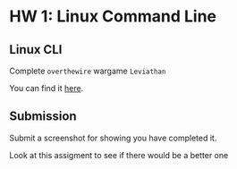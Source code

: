 # HW 1: Linux Command Line

## Linux CLI

Complete `overthewire` wargame `Leviathan`

You can find it [here](https://overthewire.org/wargames/).

## Submission
Submit a screenshot for showing you have completed it.

Look at this assigment to see if there would be a better one